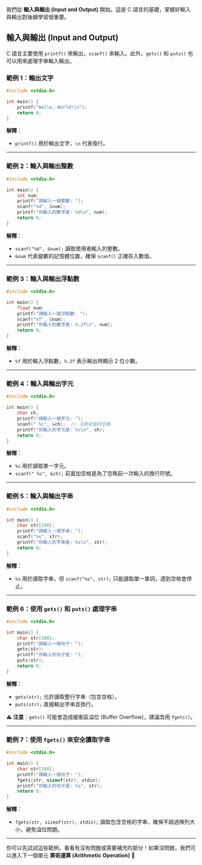 我們從 **輸入與輸出 (Input and Output)** 開始。這是 C 語言的基礎，掌握好輸入與輸出對後續學習很重要。  

## **輸入與輸出 (Input and Output)**
C 語言主要使用 `printf()` 來輸出，`scanf()` 來輸入。此外，`gets()` 和 `puts()` 也可以用來處理字串輸入輸出。

### **範例 1：輸出文字**
```c
#include <stdio.h>

int main() {
    printf("Hello, World!\n");
    return 0;
}
```
**解釋**：
- `printf()` 用於輸出文字，`\n` 代表換行。

---

### **範例 2：輸入與輸出整數**
```c
#include <stdio.h>

int main() {
    int num;
    printf("請輸入一個整數: ");
    scanf("%d", &num);
    printf("你輸入的數字是: %d\n", num);
    return 0;
}
```
**解釋**：
- `scanf("%d", &num);` 讀取使用者輸入的整數。
- `&num` 代表變數的記憶體位置，確保 `scanf()` 正確存入數值。

---

### **範例 3：輸入與輸出浮點數**
```c
#include <stdio.h>

int main() {
    float num;
    printf("請輸入一個浮點數: ");
    scanf("%f", &num);
    printf("你輸入的數字是: %.2f\n", num);
    return 0;
}
```
**解釋**：
- `%f` 用於輸入浮點數，`%.2f` 表示輸出時顯示 2 位小數。

---

### **範例 4：輸入與輸出字元**
```c
#include <stdio.h>

int main() {
    char ch;
    printf("請輸入一個字元: ");
    scanf(" %c", &ch);  // 注意前面的空格
    printf("你輸入的字元是: %c\n", ch);
    return 0;
}
```
**解釋**：
- `%c` 用於讀取單一字元。
- `scanf(" %c", &ch);` 前面加空格是為了忽略前一次輸入的換行符號。

---

### **範例 5：輸入與輸出字串**
```c
#include <stdio.h>

int main() {
    char str[100];
    printf("請輸入一個字串: ");
    scanf("%s", str);
    printf("你輸入的字串是: %s\n", str);
    return 0;
}
```
**解釋**：
- `%s` 用於讀取字串，但 `scanf("%s", str);` 只能讀取單一單詞，遇到空格會停止。

---

### **範例 6：使用 `gets()` 和 `puts()` 處理字串**
```c
#include <stdio.h>

int main() {
    char str[100];
    printf("請輸入一個句子: ");
    gets(str);
    printf("你輸入的句子是: ");
    puts(str);
    return 0;
}
```
**解釋**：
- `gets(str);` 允許讀取整行字串（包含空格）。
- `puts(str);` 直接輸出字串並換行。

⚠ **注意**：`gets()` 可能會造成緩衝區溢位 (Buffer Overflow)，建議改用 `fgets()`。

---

### **範例 7：使用 `fgets()` 來安全讀取字串**
```c
#include <stdio.h>

int main() {
    char str[100];
    printf("請輸入一個句子: ");
    fgets(str, sizeof(str), stdin);
    printf("你輸入的句子是: %s", str);
    return 0;
}
```
**解釋**：
- `fgets(str, sizeof(str), stdin);` 讀取包含空格的字串，確保不超過陣列大小，避免溢位問題。

---

你可以先試試這些範例，看看有沒有問題或需要補充的部分！如果沒問題，我們可以進入下一個單元 **算術運算 (Arithmetic Operation)** 🚀
